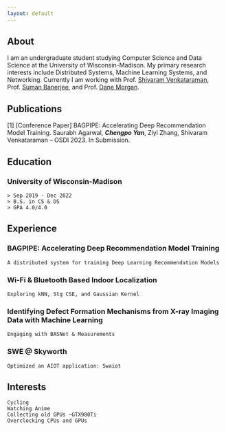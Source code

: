 ```yaml
---
layout: default
---
```


## About

I am an undergraduate student studying Computer Science and Data Science at the University of Wisconsin-Madison. My primary research interests include Distributed Systems, Machine Learning Systems, and Networking. Currently I am working with Prof. [Shivaram Venkataraman](https://shivaram.org/), Prof. [Suman Banerjee](https://pages.cs.wisc.edu/~suman/), and Prof. [Dane Morgan](https://directory.engr.wisc.edu/mse/faculty/morgan_dane).

## Publications

[1] [Conference Paper] BAGPIPE: Accelerating Deep Recommendation Model Training. Saurabh Agarwal, _**Chengpo Yan**_, Ziyi Zhang, Shivaram Venkataraman – OSDI 2023. In Submission.

## Education

### University of Wisconsin-Madison
```
> Sep 2019 - Dec 2022
> B.S. in CS & DS
> GPA 4.0/4.0
```

## Experience

### BAGPIPE: Accelerating Deep Recommendation Model Training
```
A distributed system for training Deep Learning Recommendation Models
```

### Wi-Fi & Bluetooth Based Indoor Localization
```
Exploring kNN, Stg CSE, and Gaussian Kernel
```

### Identifying Defect Formation Mechanisms from X-ray Imaging Data with Machine Learning
```
Engaging with BASNet & Measurements
```

### SWE @ Skyworth
```
Optimized an AIOT application: Swaiot
```

## Interests
```
Cycling
Watching Anime
Collecting old GPUs ~GTX980Ti
Overclocking CPUs and GPUs
```
